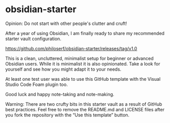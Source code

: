 # obsidian-starter

Opinion: Do not start with other people's clutter and cruft!

After a year of using Obsidian, I am finally ready to share my recommended starter vault configuration.

https://github.com/philoserf/obsidian-starter/releases/tag/v1.0

This is a clean, uncluttered, minimalist setup for beginner or advanced Obsidian users. While it is minimalist it is also opinionated. Take a look for yourself and see how you might adapt it to your needs.

At least one test user was able to use this GitHub template with the Visual Studio Code Foam plugin too.

Good luck and happy note-taking and note-making.

Warning: There are two crufty bits in this starter vault as a result of GitHub best practices. Feel free to remove the README.md and LICENSE files after you fork the repository with the “Use this template” button.
